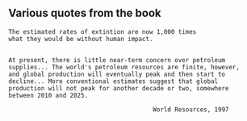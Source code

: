 ## Various quotes from the book

    The estimated rates of extintion are now 1,000 times
    what they would be without human impact.


    At present, there is little near-term concern over petroleum
    supplies... The world's petroleum resources are finite, however,
    and global production will eventually peak and then start to
    decline... More conventional estimates suggest that global
    production will not peak for another decade or two, somewhere
    between 2010 and 2025.

                                            World Resources, 1997


